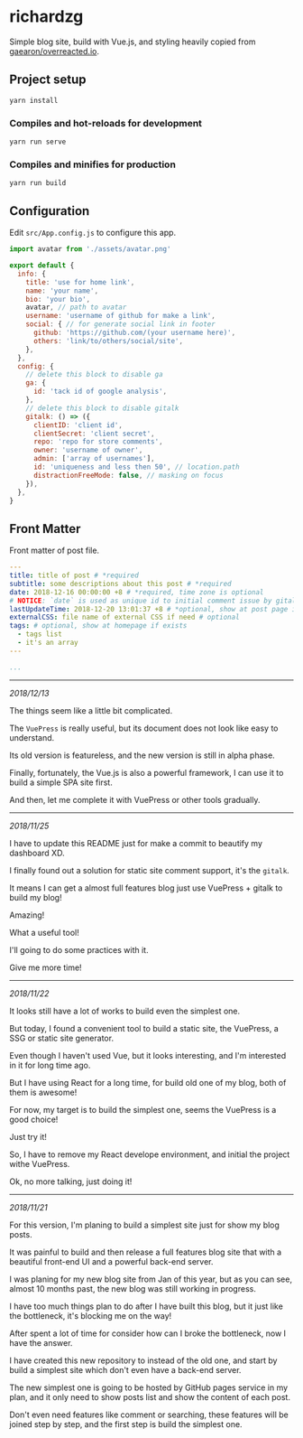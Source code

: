 # richardzg

Simple blog site, build with Vue.js, and styling heavily copied from [gaearon/overreacted.io](https://github.com/gaearon/overreacted.io).

## Project setup

```
yarn install
```

### Compiles and hot-reloads for development

```
yarn run serve
```

### Compiles and minifies for production

```
yarn run build
```

## Configuration

Edit `src/App.config.js` to configure this app.

```js
import avatar from './assets/avatar.png'

export default {
  info: {
    title: 'use for home link',
    name: 'your name',
    bio: 'your bio',
    avatar, // path to avatar
    username: 'username of github for make a link',
    social: { // for generate social link in footer
      github: 'https://github.com/(your username here)',
      others: 'link/to/others/social/site',
    },
  },
  config: {
    // delete this block to disable ga
    ga: {
      id: 'tack id of google analysis',
    },
    // delete this block to disable gitalk
    gitalk: () => ({
      clientID: 'client id',
      clientSecret: 'client secret',
      repo: 'repo for store comments',
      owner: 'username of owner',
      admin: ['array of usernames'],
      id: 'uniqueness and less then 50', // location.path
      distractionFreeMode: false, // masking on focus
    }),
  },
}
```

## Front Matter

Front matter of post file.

```yaml
---
title: title of post # *required
subtitle: some descriptions about this post # *required
date: 2018-12-16 00:00:00 +8 # *required, time zone is optional
# NOTICE: `date` is used as unique id to initial comment issue by gitalk, so DO NOT change it after comment issue was created! Otherwise new issue will be created.
lastUpdateTime: 2018-12-20 13:01:37 +8 # *optional, show at post page if exists
externalCSS: file name of external CSS if need # optional
tags: # optional, show at homepage if exists
  - tags list
  - it's an array
---

...

```

---

_2018/12/13_

The things seem like a little bit complicated.

The `VuePress` is really useful, but its document does not look like easy to understand.

Its old version is featureless, and the new version is still in alpha phase.

Finally, fortunately, the Vue.js is also a powerful framework, I can use it to build a simple SPA site first.

And then, let me complete it with VuePress or other tools gradually.

---

_2018/11/25_

I have to update this README just for make a commit to beautify my dashboard XD.

I finally found out a solution for static site comment support, it's the `gitalk`.

It means I can get a almost full features blog just use VuePress + gitalk to build my blog!

Amazing!

What a useful tool!

I'll going to do some practices with it.

Give me more time!

---

_2018/11/22_

It looks still have a lot of works to build even the simplest one.

But today, I found a convenient tool to build a static site, the VuePress, a SSG or static site generator.

Even though I haven't used Vue, but it looks interesting, and I'm interested in it for long time ago.

But I have using React for a long time, for build old one of my blog, both of them is awesome!

For now, my target is to build the simplest one, seems the VuePress is a good choice!

Just try it!

So, I have to remove my React develope environment, and initial the project withe VuePress.

Ok, no more talking, just doing it!

---

_2018/11/21_

For this version, I'm planing to build a simplest site just for show my blog posts.

It was painful to build and then release a full features blog site that with a beautiful front-end UI and a powerful back-end server.

I was planing for my new blog site from Jan of this year, but as you can see, almost 10 months past, the new blog was still working in progress.

I have too much things plan to do after I have built this blog, but it just like the bottleneck, it's blocking me on the way!

After spent a lot of time for consider how can I broke the bottleneck, now I have the answer.

I have created this new repository to instead of the old one, and start by build a simplest site which don't even have a back-end server.

The new simplest one is going to be hosted by GitHub pages service in my plan, and it only need to show posts list and show the content of each post.

Don't even need features like comment or searching, these features will be joined step by step, and the first step is build the simplest one.
